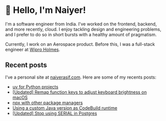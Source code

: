 # 👋 Hello, I'm Naiyer!

I'm a software engineer from India. I've worked on the frontend, backend, and more recently, cloud. I enjoy tackling design and engineering problems, and I prefer to do so in short bursts with a healthy amount of pragmatism.

Currently, I work on an Aerospace product. Before this, I was a full-stack engineer at [Wipro Holmes](https://www.wipro.com/holmes/).

## Recent posts

I've a personal site at [naiyerasif.com](https://www.naiyerasif.com). Here are some of my recents posts:

<!-- BLOG-POST-LIST:START -->
- [uv for Python projects](https://www.naiyerasif.com/post/2024/09/25/uv-for-python-projects/)
- [[Updated] Remap function keys to adjust keyboard brightness on macOS](https://www.naiyerasif.com/post/2023/05/09/remap-function-keys-to-adjust-keyboard-brightness-on-macos/)
- [npx with other package managers](https://www.naiyerasif.com/post/2024/09/11/npx-with-other-package-managers/)
- [Using a custom Java version as CodeBuild runtime](https://www.naiyerasif.com/post/2024/09/07/using-a-custom-java-version-as-codebuild-runtime/)
- [[Updated] Stop using SERIAL in Postgres](https://www.naiyerasif.com/post/2024/09/04/stop-using-serial-in-postgres/)
<!-- BLOG-POST-LIST:END -->
